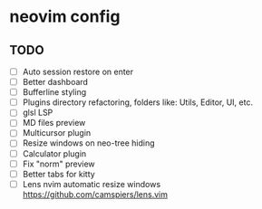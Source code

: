 # neovim config

## TODO

- [ ] Auto session restore on enter
- [ ] Better dashboard
- [ ] Bufferline styling
- [ ] Plugins directory refactoring, folders like: Utils, Editor, UI, etc.
- [ ] glsl LSP
- [ ] MD files preview
- [ ] Multicursor plugin
- [ ] Resize windows on neo-tree hiding
- [ ] Calculator plugin
- [ ] Fix "norm" preview
- [ ] Better tabs for kitty
- [ ] Lens nvim automatic resize windows https://github.com/camspiers/lens.vim
